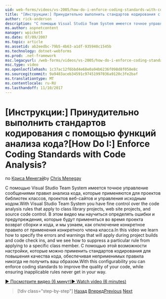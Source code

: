 ```yaml
---
uid: web-forms/videos/vs-2005/how-do-i-enforce-coding-standards-with-code-analysis
title: "[Инструкции:] Принудительно выполнить стандартов кодирования с помощью функций анализа кода? | Документы Майкрософт"
author: rick-anderson
description: "С помощью Visual Studio Team System имеется точное управление сообщениями правил анализа кода, применяются для проектов библиотек классов, проектов веб-сайтов и co исходного кода..."
ms.author: aspnetcontent
manager: wpickett
ms.date: 07/09/2007
ms.topic: article
ms.assetid: ab2eedbc-79b5-4b63-a1df-935940c1545b
ms.technology: dotnet-webforms
ms.prod: .net-framework
msc.legacyurl: /web-forms/videos/vs-2005/how-do-i-enforce-coding-standards-with-code-analysis
msc.type: video
ms.openlocfilehash: 1c37ac12f6bbd4e68e0a94b6236f098d8f058e8c
ms.sourcegitcommit: 9a9483aceb34591c97451997036a9120c3fe2baf
ms.translationtype: MT
ms.contentlocale: ru-RU
ms.lasthandoff: 11/10/2017
---
```

<a name="how-do-i-enforce-coding-standards-with-code-analysis"></a><span data-ttu-id="16d01-104">[Инструкции:] Принудительно выполнить стандартов кодирования с помощью функций анализа кода?</span><span class="sxs-lookup"><span data-stu-id="16d01-104">[How Do I:] Enforce Coding Standards with Code Analysis?</span></span>
====================
<span data-ttu-id="16d01-105">по [Криса Менегэй](https://twitter.com/CMenegay)</span><span class="sxs-lookup"><span data-stu-id="16d01-105">by [Chris Menegay](https://twitter.com/CMenegay)</span></span>

<span data-ttu-id="16d01-106">С помощью Visual Studio Team System имеется точное управление сообщениями правил анализа кода, которые применяются для проектов библиотек классов, проектов веб-сайтов и управления исходным кодом.</span><span class="sxs-lookup"><span data-stu-id="16d01-106">With Visual Studio Team System you have fine control over the code analysis rules that apply to class library projects, web site projects, and source code control.</span></span> <span data-ttu-id="16d01-107">В этом видео мы научиться определять ошибки и предупреждения, которые будут применяться во время проекта возврат сборки и кода, и мы узнаем, как отключение конкретное правило от применения конкретного члена класса.</span><span class="sxs-lookup"><span data-stu-id="16d01-107">In this video we learn how to specify the errors and warnings that will apply during project builds and code check ins, and we see how to suppress a particular rule from applying to a specific class member.</span></span> <span data-ttu-id="16d01-108">С помощью этой возможности настройки, которые можно применить стандартов кодирования для повышения качества кода, обеспечивая неприменимых правила никогда не получить ваш образом.</span><span class="sxs-lookup"><span data-stu-id="16d01-108">With this configurability you can enforce coding standards to improve the quality of your code, while ensuring inapplicable rules never get in your way.</span></span>

[<span data-ttu-id="16d01-109">&#9654; Посмотрите видео (6 минут)</span><span class="sxs-lookup"><span data-stu-id="16d01-109">&#9654; Watch video (6 minutes)</span></span>](https://channel9.msdn.com/Blogs/ASP-NET-Site-Videos/how-do-i-enforce-coding-standards-with-code-analysis)

>[!div class="step-by-step"]
<span data-ttu-id="16d01-110">[Назад](how-do-i-set-up-distributed-load-testing-for-high-volume-tests.md)
[Вперед](how-do-i-use-generic-tests.md)</span><span class="sxs-lookup"><span data-stu-id="16d01-110">[Previous](how-do-i-set-up-distributed-load-testing-for-high-volume-tests.md)
[Next](how-do-i-use-generic-tests.md)</span></span>
